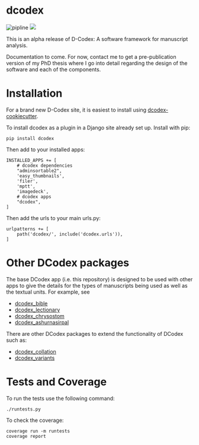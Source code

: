 # dcodex

![pipline](https://github.com/rbturnbull/dcodex/actions/workflows/pipeline.yml/badge.svg)
[<img src="https://img.shields.io/badge/code%20style-black-000000.svg">](<https://github.com/psf/black>)

This is an alpha release of D-Codex: A software framework for manuscript analysis.

Documentation to come. For now, contact me to get a pre-publication version of my PhD thesis where I go into detail regarding the design of the software and each of the components.

# Installation

For a brand new D-Codex site, it is easiest to install using [dcodex-cookiecutter](https://github.com/rbturnbull/dcodex-cookiecutter).

To install dcodex as a plugin in a Django site already set up. Install with pip:
```
pip install dcodex
```

Then add to your installed apps:
```
INSTALLED_APPS += [
    # dcodex dependencies
    "adminsortable2",
    'easy_thumbnails',
    'filer',
    'mptt',
    'imagedeck',
    # dcodex apps
    "dcodex",
]
```

Then add the urls to your main urls.py:
```
urlpatterns += [
    path('dcodex/', include('dcodex.urls')),    
]
```

# Other DCodex packages

The base DCodex app (i.e. this repository) is designed to be used with other apps to give the details for the types of manuscripts being used as well as the textual units. For example, see

* [dcodex_bible](https://github.com/rbturnbull/dcodex_bible)
* [dcodex_lectionary](https://github.com/rbturnbull/dcodex_lectionary)
* [dcodex_chrysostom](https://github.com/rbturnbull/dcodex_chrysostom)
* [dcodex_ashurnasirpal](https://github.com/rbturnbull/dcodex_ashurnasirpal)

There are other DCodex packages to extend the functionality of DCodex such as:

* [dcodex_collation](https://github.com/rbturnbull/dcodex_collation)
* [dcodex_variants](https://github.com/rbturnbull/dcodex_variants)


# Tests and Coverage

To run the tests use the following command:

```
./runtests.py
```

To check the coverage:
```
coverage run -m runtests
coverage report
```
